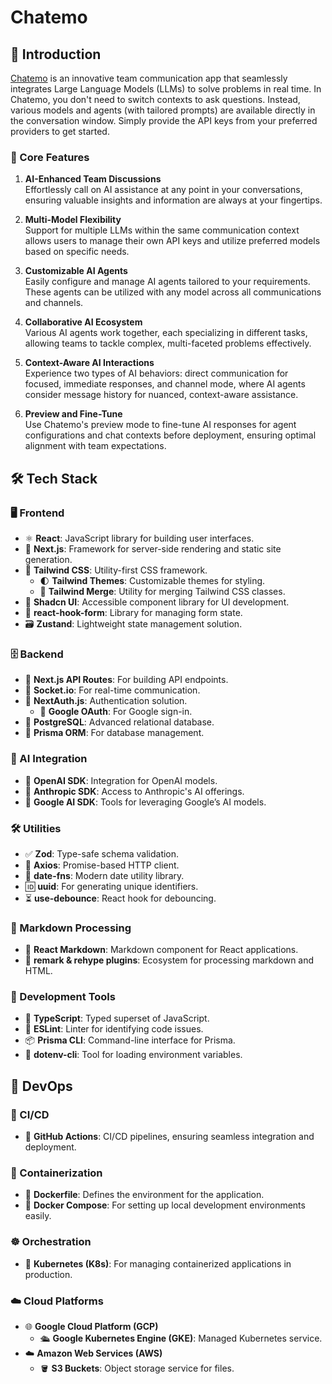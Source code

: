 # Chatemo

## 🚀 Introduction

[Chatemo](http://www.chatemo.chat/) is an innovative team communication app that seamlessly integrates Large Language Models (LLMs) to solve problems in real time. In Chatemo, you don't need to switch contexts to ask questions. Instead, various models and agents (with tailored prompts) are available directly in the conversation window. Simply provide the API keys from your preferred providers to get started.

### 🌟 Core Features

1. **AI-Enhanced Team Discussions**  
   Effortlessly call on AI assistance at any point in your conversations, ensuring valuable insights and information are always at your fingertips.

2. **Multi-Model Flexibility**  
   Support for multiple LLMs within the same communication context allows users to manage their own API keys and utilize preferred models based on specific needs.

3. **Customizable AI Agents**  
   Easily configure and manage AI agents tailored to your requirements. These agents can be utilized with any model across all communications and channels.

4. **Collaborative AI Ecosystem**  
   Various AI agents work together, each specializing in different tasks, allowing teams to tackle complex, multi-faceted problems effectively.

5. **Context-Aware AI Interactions**  
   Experience two types of AI behaviors: direct communication for focused, immediate responses, and channel mode, where AI agents consider message history for nuanced, context-aware assistance.

6. **Preview and Fine-Tune**  
   Use Chatemo's preview mode to fine-tune AI responses for agent configurations and chat contexts before deployment, ensuring optimal alignment with team expectations.

## 🛠️ Tech Stack

### 🖥️ Frontend

- ⚛️ **React**: JavaScript library for building user interfaces.
- 🔼 **Next.js**: Framework for server-side rendering and static site generation.
- 🎨 **Tailwind CSS**: Utility-first CSS framework.
  - 🌓 **Tailwind Themes**: Customizable themes for styling.
  - 🔀 **Tailwind Merge**: Utility for merging Tailwind CSS classes.
- 🧱 **Shadcn UI**: Accessible component library for UI development.
- 📝 **react-hook-form**: Library for managing form state.
- 🗃️ **Zustand**: Lightweight state management solution.

### 🗄️ Backend

- 🔼 **Next.js API Routes**: For building API endpoints.
- 🔌 **Socket.io**: For real-time communication.
- 🔐 **NextAuth.js**: Authentication solution.
  - 🔑 **Google OAuth**: For Google sign-in.
- 🐘 **PostgreSQL**: Advanced relational database.
- 🔗 **Prisma ORM**: For database management.

### 🤖 AI Integration

- 🤖 **OpenAI SDK**: Integration for OpenAI models.
- 🤯 **Anthropic SDK**: Access to Anthropic's AI offerings.
- 🧠 **Google AI SDK**: Tools for leveraging Google’s AI models.

### 🛠️ Utilities

- ✅ **Zod**: Type-safe schema validation.
- 🔄 **Axios**: Promise-based HTTP client.
- 📅 **date-fns**: Modern date utility library.
- 🆔 **uuid**: For generating unique identifiers.
- ⏳ **use-debounce**: React hook for debouncing.

### 📝 Markdown Processing

- 📘 **React Markdown**: Markdown component for React applications.
- 🔧 **remark & rehype plugins**: Ecosystem for processing markdown and HTML.

### 🧰 Development Tools

- 📘 **TypeScript**: Typed superset of JavaScript.
- 🧹 **ESLint**: Linter for identifying code issues.
- 📦 **Prisma CLI**: Command-line interface for Prisma.
- 🔐 **dotenv-cli**: Tool for loading environment variables.

## 🚀 DevOps

### 🔄 CI/CD

- 🐙 **GitHub Actions**: CI/CD pipelines, ensuring seamless integration and deployment.

### 🐳 Containerization

- 📄 **Dockerfile**: Defines the environment for the application.
- 🔧 **Docker Compose**: For setting up local development environments easily.

### ☸️ Orchestration

- 🚢 **Kubernetes (K8s)**: For managing containerized applications in production.

### ☁️ Cloud Platforms

- 🌐 **Google Cloud Platform (GCP)**
  - 🛳️ **Google Kubernetes Engine (GKE)**: Managed Kubernetes service.
- ☁️ **Amazon Web Services (AWS)**
  - 🪣 **S3 Buckets**: Object storage service for files.
